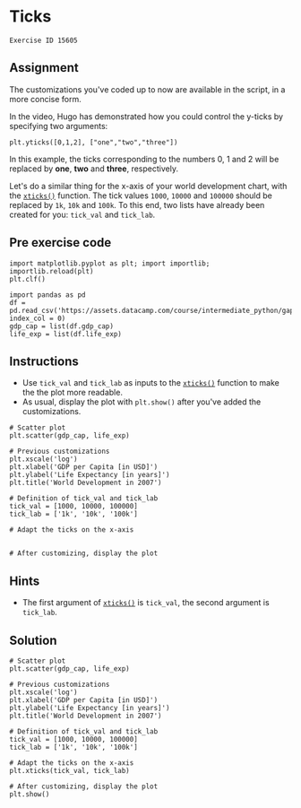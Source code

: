 
#  Ticks

```
Exercise ID 15605
```

##  Assignment 

The customizations you've coded up to now are available in the script, in a more concise form.

In the video, Hugo has demonstrated how you could control the y-ticks by specifying two arguments:

```
plt.yticks([0,1,2], ["one","two","three"])

```

In this example, the ticks corresponding to the numbers 0, 1 and 2 will be replaced by **one**, **two** and **three**, respectively.

Let's do a similar thing for the x-axis of your world development chart, with the [`xticks()`](https://matplotlib.org/stable/api/_as_gen/matplotlib.pyplot.xticks.html) function. The tick values `1000`, `10000` and `100000` should be replaced by `1k`, `10k` and `100k`. To this end, two lists have already been created for you: `tick_val` and `tick_lab`.

##  Pre exercise code 

```
import matplotlib.pyplot as plt; import importlib; importlib.reload(plt)
plt.clf()

import pandas as pd
df = pd.read_csv('https://assets.datacamp.com/course/intermediate_python/gapminder.csv', index_col = 0)
gdp_cap = list(df.gdp_cap)
life_exp = list(df.life_exp)
```



##  Instructions 

- Use `tick_val` and `tick_lab` as inputs to the [`xticks()`](https://matplotlib.org/stable/api/_as_gen/matplotlib.pyplot.xticks.html) function to make the the plot more readable.
- As usual, display the plot with `plt.show()` after you've added the customizations.



```
# Scatter plot
plt.scatter(gdp_cap, life_exp)

# Previous customizations
plt.xscale('log') 
plt.xlabel('GDP per Capita [in USD]')
plt.ylabel('Life Expectancy [in years]')
plt.title('World Development in 2007')

# Definition of tick_val and tick_lab
tick_val = [1000, 10000, 100000]
tick_lab = ['1k', '10k', '100k']

# Adapt the ticks on the x-axis


# After customizing, display the plot

```

##  Hints 

- The first argument of [`xticks()`](https://matplotlib.org/stable/api/_as_gen/matplotlib.pyplot.xticks.html) is `tick_val`, the second argument is `tick_lab`.



##  Solution 

```
# Scatter plot
plt.scatter(gdp_cap, life_exp)

# Previous customizations
plt.xscale('log') 
plt.xlabel('GDP per Capita [in USD]')
plt.ylabel('Life Expectancy [in years]')
plt.title('World Development in 2007')

# Definition of tick_val and tick_lab
tick_val = [1000, 10000, 100000]
tick_lab = ['1k', '10k', '100k']

# Adapt the ticks on the x-axis
plt.xticks(tick_val, tick_lab)

# After customizing, display the plot
plt.show()
```


